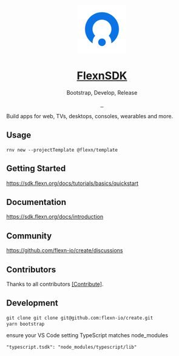 <p align="center">
  <a href="https://sdk.flexn.org">
    <img src="https://github.com/flexn-io/create/blob/main/docs/static/img/logo128.png?raw=true" height="128" width="128">
    <h1 align="center">FlexnSDK</h1>
  </a>
  <p align="center">Bootstrap, Develop, Release</p>

</p>

<p align="center">
  <a aria-label="NPM version" href="https://www.npmjs.com/package/@flexn/create">
    <img alt="" src="https://img.shields.io/npm/v/@flexn/create.svg?style=for-the-badge&labelColor=000000">
  </a>
  <a aria-label="License" href="https://github.com/flexn-io/create/blob/main/LICENSE">
    <img alt="" src="https://img.shields.io/npm/l/@flexn/create.svg?style=for-the-badge&labelColor=000000">
  </a>
  <a aria-label="Join the community on GitHub" href="https://github.com/flexn-io/create/discussions">
    <img alt="" src="https://img.shields.io/badge/Join%20the%20community-blueviolet.svg?style=for-the-badge&logo=Flexn&labelColor=000000&logoWidth=20">
  </a>
</p>

Build apps for web, TVs, desktops, consoles, wearables and more.

## Usage

```
rnv new --projectTemplate @flexn/template
```

## Getting Started

https://sdk.flexn.org/docs/tutorials/basics/quickstart

## Documentation

https://sdk.flexn.org/docs/introduction

## Community

https://github.com/flexn-io/create/discussions

## Contributors

Thanks to all contributors [[Contribute]](CONTRIBUTING.md).

## Development

```
git clone git clone git@github.com:flexn-io/create.git
yarn bootstrap
```

ensure your VS Code setting TypeScript matches node_modules

```
"typescript.tsdk": "node_modules/typescript/lib"
```
